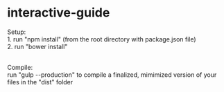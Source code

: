 # interactive-guide

Setup:
<br>1. run "npm install" (from the root directory with package.json file)
<br>2. run "bower install"

<br>Compile:
<br>run "gulp --production" to compile a finalized, mimimized version of your files in the "dist" folder
